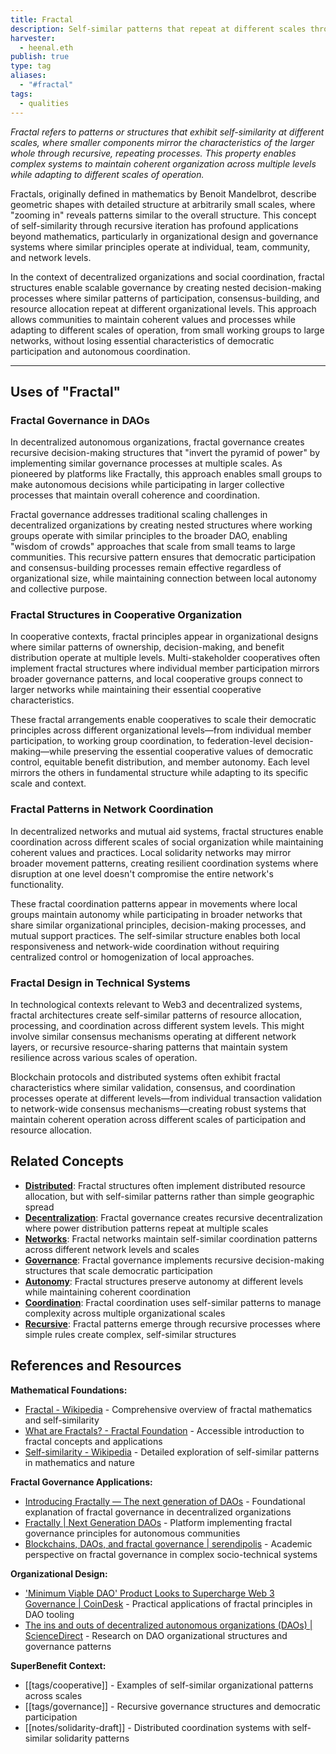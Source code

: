 ```yaml
---
title: Fractal
description: Self-similar patterns that repeat at different scales through recursive processes, creating organizational structures where smaller parts mirror the whole while maintaining coherence across levels
harvester:
  - heenal.eth
publish: true
type: tag
aliases:
  - "#fractal"
tags:
  - qualities
---
```


*Fractal refers to patterns or structures that exhibit self-similarity at different scales, where smaller components mirror the characteristics of the larger whole through recursive, repeating processes. This property enables complex systems to maintain coherent organization across multiple levels while adapting to different scales of operation.*

Fractals, originally defined in mathematics by Benoit Mandelbrot, describe geometric shapes with detailed structure at arbitrarily small scales, where "zooming in" reveals patterns similar to the overall structure. This concept of self-similarity through recursive iteration has profound applications beyond mathematics, particularly in organizational design and governance systems where similar principles operate at individual, team, community, and network levels.

In the context of decentralized organizations and social coordination, fractal structures enable scalable governance by creating nested decision-making processes where similar patterns of participation, consensus-building, and resource allocation repeat at different organizational levels. This approach allows communities to maintain coherent values and processes while adapting to different scales of operation, from small working groups to large networks, without losing essential characteristics of democratic participation and autonomous coordination.

---

## Uses of "Fractal"

### Fractal Governance in DAOs

In decentralized autonomous organizations, fractal governance creates recursive decision-making structures that "invert the pyramid of power" by implementing similar governance processes at multiple scales. As pioneered by platforms like Fractally, this approach enables small groups to make autonomous decisions while participating in larger collective processes that maintain overall coherence and coordination.

Fractal governance addresses traditional scaling challenges in decentralized organizations by creating nested structures where working groups operate with similar principles to the broader DAO, enabling "wisdom of crowds" approaches that scale from small teams to large communities. This recursive pattern ensures that democratic participation and consensus-building processes remain effective regardless of organizational size, while maintaining connection between local autonomy and collective purpose.

### Fractal Structures in Cooperative Organization

In cooperative contexts, fractal principles appear in organizational designs where similar patterns of ownership, decision-making, and benefit distribution operate at multiple levels. Multi-stakeholder cooperatives often implement fractal structures where individual member participation mirrors broader governance patterns, and local cooperative groups connect to larger networks while maintaining their essential cooperative characteristics.

These fractal arrangements enable cooperatives to scale their democratic principles across different organizational levels—from individual member participation, to working group coordination, to federation-level decision-making—while preserving the essential cooperative values of democratic control, equitable benefit distribution, and member autonomy. Each level mirrors the others in fundamental structure while adapting to its specific scale and context.

### Fractal Patterns in Network Coordination

In decentralized networks and mutual aid systems, fractal structures enable coordination across different scales of social organization while maintaining coherent values and practices. Local solidarity networks may mirror broader movement patterns, creating resilient coordination systems where disruption at one level doesn't compromise the entire network's functionality.

These fractal coordination patterns appear in movements where local groups maintain autonomy while participating in broader networks that share similar organizational principles, decision-making processes, and mutual support practices. The self-similar structure enables both local responsiveness and network-wide coordination without requiring centralized control or homogenization of local approaches.

### Fractal Design in Technical Systems

In technological contexts relevant to Web3 and decentralized systems, fractal architectures create self-similar patterns of resource allocation, processing, and coordination across different system levels. This might involve similar consensus mechanisms operating at different network layers, or recursive resource-sharing patterns that maintain system resilience across various scales of operation.

Blockchain protocols and distributed systems often exhibit fractal characteristics where similar validation, consensus, and coordination processes operate at different levels—from individual transaction validation to network-wide consensus mechanisms—creating robust systems that maintain coherent operation across different scales of participation and resource allocation.

## Related Concepts

- **[Distributed](tags/distributed.md)**: Fractal structures often implement distributed resource allocation, but with self-similar patterns rather than simple geographic spread
- **[Decentralization](tags/decentralization.md)**: Fractal governance creates recursive decentralization where power distribution patterns repeat at multiple scales
- **[Networks](tags/networks.md)**: Fractal networks maintain self-similar coordination patterns across different network levels and scales
- **[Governance](tags/governance.md)**: Fractal governance implements recursive decision-making structures that scale democratic participation
- **[Autonomy](tags/autonomy.md)**: Fractal structures preserve autonomy at different levels while maintaining coherent coordination
- **[Coordination](tags/coordination.md)**: Fractal coordination uses self-similar patterns to manage complexity across multiple organizational scales
- **[Recursive](tags/recursive.md)**: Fractal patterns emerge through recursive processes where simple rules create complex, self-similar structures

## References and Resources

**Mathematical Foundations:**
- [Fractal - Wikipedia](https://en.wikipedia.org/wiki/Fractal) - Comprehensive overview of fractal mathematics and self-similarity
- [What are Fractals? - Fractal Foundation](https://fractalfoundation.org/resources/what-are-fractals/) - Accessible introduction to fractal concepts and applications
- [Self-similarity - Wikipedia](https://en.wikipedia.org/wiki/Self-similarity) - Detailed exploration of self-similar patterns in mathematics and nature

**Fractal Governance Applications:**
- [Introducing Fractally — The next generation of DAOs](https://fractally.com/blog/introducing-fractally) - Foundational explanation of fractal governance in decentralized organizations
- [Fractally | Next Generation DAOs](https://fractally.com/) - Platform implementing fractal governance principles for autonomous communities
- [Blockchains, DAOs, and fractal governance | serendipolis](https://serendipolis.com/2022/04/01/blockchains-daos-and-fractal-governance/) - Academic perspective on fractal governance in complex socio-technical systems

**Organizational Design:**
- ['Minimum Viable DAO' Product Looks to Supercharge Web 3 Governance | CoinDesk](https://www.coindesk.com/business/2022/03/08/minimum-viable-dao-product-looks-to-supercharge-web-3-governance) - Practical applications of fractal principles in DAO tooling
- [The ins and outs of decentralized autonomous organizations (DAOs) | ScienceDirect](https://www.sciencedirect.com/science/article/pii/S2096720923000180) - Research on DAO organizational structures and governance patterns

**SuperBenefit Context:**
- [[tags/cooperative]] - Examples of self-similar organizational patterns across scales
- [[tags/governance]] - Recursive governance structures and democratic participation
- [[notes/solidarity-draft]] - Distributed coordination systems with self-similar solidarity patterns